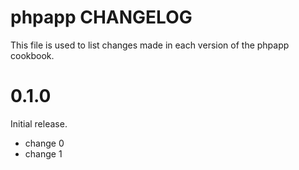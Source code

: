 # phpapp CHANGELOG

This file is used to list changes made in each version of the phpapp cookbook.

# 0.1.0

Initial release.

- change 0
- change 1

